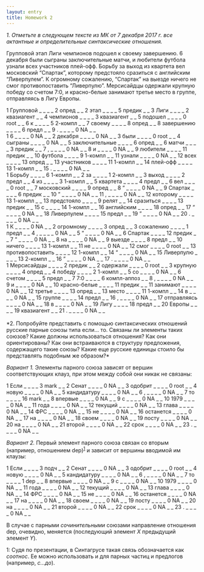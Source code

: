```yaml
---
layout: entry
title: Homework 2
---
```


*1. Отметьте в следующем тексте из МК от 7 декабря 2017 г. все актантные и определительные синтаксические отношения.*

Групповой этап Лиги чемпионов подошел к своему завершению. 6 декабря были сыграны заключительные матчи, и любители футбола узнали всех участников плей-офф. Борьбу за выход из квартета вел московский “Спартак”, которому предстояло сразиться с английским “Ливерпулем”. К огромному сожалению, “Спартак” на выезде ничего не смог противопоставить “Ливерпулю”. Мерсисайдцы одержали крупную победу со счетом 7:0, и красно-белые занимают третье место в группе, отправляясь в Лигу Европы.

<div class = "conllu-parse" tabs = "yes">
1	Групповой	_	_	_	_	2	опред	_	_
2	этап	_	_	_	_	5	предик	_	_
3	Лиги	_	_	_	_	2	квазиагент	_	_
4	чемпионов	_	_	_	_	3	квазиагент	_	_
5	подошел	_	_	_	_	0	root	_	_
6	к	_	_	_	_	5	2-компл	_	_
7	своему	_	_	_	_	8	опред	_	_
8	завершению	_	_	_	_	6	предл	_	_
9	.	_	_	_	_	0	NA	_	_

</div>

<div class = "conllu-parse" tabs = "yes">
1	6	_	_	_	_	0	NA	_	_
2	декабря	_	_	_	_	0	NA	_	_
3	были	_	_	_	_	0	root	_	_
4	сыграны	_	_	_	_	0	NA	_	_
5	заключительные	_	_	_	_	6	опред	_	_
6	матчи	_	_	_	_	3	предик	_	_
7	,	_	_	_	_	0	NA	_	_
8	и	_	_	_	_	0	NA	_	_
9	любители	_	_	_	_	11	предик	_	_
10	футбола	_	_	_	_	9	1-компл	_	_
11	узнали	_	_	_	_	0	NA	_	_
12	всех	_	_	_	_	13	опред	_	_
13	участников	_	_	_	_	11	1-компл	_	_
14	плей-офф	_	_	_	_	13	1-компл	_	_
15	.	_	_	_	_	0	NA	_	_

</div>

<div class = "conllu-parse" tabs = "yes">
1	Борьбу	_	_	_	_	6	1-компл	_	_
2	за	_	_	_	_	1	2-компл	_	_
3	выход	_	_	_	_	2	предл	_	_
4	из	_	_	_	_	3	1-компл	_	_
5	квартета	_	_	_	_	4	предл	_	_
6	вел	_	_	_	_	0	root	_	_
7	московский	_	_	_	_	9	опред	_	_
8	“	_	_	_	_	0	NA	_	_
9	Спартак	_	_	_	_	6	предик	_	_
10	”	_	_	_	_	0	NA	_	_
11	,	_	_	_	_	0	NA	_	_
12	которому	_	_	_	_	13	1-компл	_	_
13	предстояло	_	_	_	_	9	релят	_	_
14	сразиться	_	_	_	_	13	предик	_	_
15	с	_	_	_	_	14	1-компл	_	_
16	английским	_	_	_	_	18	опред	_	_
17	“	_	_	_	_	0	NA	_	_
18	Ливерпулем	_	_	_	_	15	предл	_	_
19	”	_	_	_	_	0	NA	_	_
20	.	_	_	_	_	0	NA	_	_

</div>

<div class = "conllu-parse" tabs = "yes">
1	К	_	_	_	_	0	NA	_	_
2	огромному	_	_	_	_	3	опред	_	_
3	сожалению	_	_	_	_	1	предл	_	_
4	,	_	_	_	_	0	NA	_	_
5	“	_	_	_	_	0	NA	_	_
6	Спартак	_	_	_	_	12	предик	_	_
7	”	_	_	_	_	0	NA	_	_
8	на	_	_	_	_	0	NA	_	_
9	выезде	_	_	_	_	8	предл	_	_
10	ничего	_	_	_	_	13	1-компл	_	_
11	не	_	_	_	_	0	NA	_	_
12	смог	_	_	_	_	0	root	_	_
13	противопоставить	_	_	_	_	12	1-компл	_	_
14	“	_	_	_	_	0	NA	_	_
15	Ливерпулю	_	_	_	_	13	2-компл	_	_
16	”	_	_	_	_	0	NA	_	_
17	.	_	_	_	_	0	NA	_	_

</div>

<div class = "conllu-parse" tabs = "yes" >
1	Мерсисайдцы	_	_	_	_	2	предик	_	_
2	одержали	_	_	_	_	0	root	_	_
3	крупную	_	_	_	_	4	опред	_	_
4	победу	_	_	_	_	2	1-компл	_	_
5	со	_	_	_	_	0	NA	_	_
6	счетом	_	_	_	_	5	предл	_	_
7	7:0	_	_	_	_	6	компл-аппоз	_	_
8	,	_	_	_	_	0	NA	_	_
9	и	_	_	_	_	0	NA	_	_
10	красно-белые	_	_	_	_	11	предик	_	_
11	занимают	_	_	_	_	0	NA	_	_
12	третье	_	_	_	_	13	опред	_	_
13	место	_	_	_	_	11	1-компл	_	_
14	в	_	_	_	_	0	NA	_	_
15	группе	_	_	_	_	14	предл	_	_
16	,	_	_	_	_	0	NA	_	_
17	отправляясь	_	_	_	_	0	NA	_	_
18	в	_	_	_	_	0	NA	_	_
19	Лигу	_	_	_	_	18	предл	_	_
20	Европы	_	_	_	_	19	квазиагент	_	_
21	.	_	_	_	_	0	NA	_	_

</div>

<br>
*2. Попробуйте представить с помощью синтаксических отношений русские парные союзы типа если… то. Связаны ли элементы таких союзов? Какие должны использоваться отношения? Как они ориентированы? Как они встраиваются в структуру предложения, содержащего такие союзы? Какие еще русские единицы стоило бы представлять подобным же образом?*

*Вариант 1.* Элементы парного союза зависят от вершин соответствующих клауз, при этом между собой они никак не связаны:

<div class = "conllu-parse" tabs = "yes" >
1	Если	_	_	_	_	3	mark	_	_
2	Сенат	_	_	_	_	0	NA	_	_
3	одобрит	_	_	_	_	0	root	_	_
4	новую	_	_	_	_	0	NA	_	_
5	кандидатуру	_	_	_	_	0	NA	_	_
6	,	_	_	_	_	0	NA	_	_
7	то	_	_	_	_	16	mark	_	_
8	впервые	_	_	_	_	0	NA	_	_
9	с	_	_	_	_	0	NA	_	_
10	1979	_	_	_	_	0	NA	_	_
11	года	_	_	_	_	0	NA	_	_
12	текущий	_	_	_	_	0	NA	_	_
13	глава	_	_	_	_	0	NA	_	_
14	ФРС	_	_	_	_	0	NA	_	_
15	не	_	_	_	_	0	NA	_	_
16	останется	_	_	_	_	0	NA	_	_
17	на	_	_	_	_	0	NA	_	_
18	своем	_	_	_	_	0	NA	_	_
19	посту	_	_	_	_	0	NA	_	_
20	на	_	_	_	_	0	NA	_	_
21	второй	_	_	_	_	0	NA	_	_
22	срок	_	_	_	_	0	NA	_	_
23	.	_	_	_	_	0	NA	_	_

</div>

*Вариант 2.* Первый элемент парного союза связан со вторым (например, отношением dep)<sup>[1](#myfootnote)</sup> и зависит от вершины вводимой им клаузы:

<div class = "conllu-parse" tabs = "yes">
1	Если	_	_	_	_	3	подч	_	_
2	Сенат	_	_	_	_	0	NA	_	_
3	одобрит	_	_	_	_	0	root	_	_
4	новую	_	_	_	_	0	NA	_	_
5	кандидатуру	_	_	_	_	0	NA	_	_
6	,	_	_	_	_	0	NA	_	_
7	то	_	_	_	_	1	dep	_	_
8	впервые	_	_	_	_	0	NA	_	_
9	с	_	_	_	_	0	NA	_	_
10	1979	_	_	_	_	0	NA	_	_
11	года	_	_	_	_	0	NA	_	_
12	текущий	_	_	_	_	0	NA	_	_
13	глава	_	_	_	_	0	NA	_	_
14	ФРС	_	_	_	_	0	NA	_	_
15	не	_	_	_	_	0	NA	_	_
16	останется	_	_	_	_	0	NA	_	_
17	на	_	_	_	_	0	NA	_	_
18	своем	_	_	_	_	0	NA	_	_
19	посту	_	_	_	_	0	NA	_	_
20	на	_	_	_	_	0	NA	_	_
21	второй	_	_	_	_	0	NA	_	_
22	срок	_	_	_	_	0	NA	_	_
23	.	_	_	_	_	0	NA	_	_

</div>

В случае с парными *сочинительными* союзами направление отношения dep, очевидно, меняется (последующий элемент *X* предыдущий элемент *Y*).

<a name="myfootnote">1</a>: Судя по презентации, в Синтагрусе такая связь обозначается как *соотнос*. Ее можно использовать и для парных частиц и предлогов (например, *с...до*).
